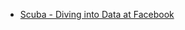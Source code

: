 - [Scuba - Diving into Data at Facebook](https://scontent-pnq1-2.xx.fbcdn.net/v/t39.8562-6/240863722_253810736457098_6101326039629458150_n.pdf?_nc_cat=102&ccb=1-7&_nc_sid=e280be&_nc_ohc=bBlPJ2Fj70oQ7kNvgFNVtmn&_nc_ht=scontent-pnq1-2.xx&oh=00_AYAUoXDTK8PoxWCBtXoL6hveF6lcKJThzzXKU_7nZHRcZw&oe=66FF2A90)
